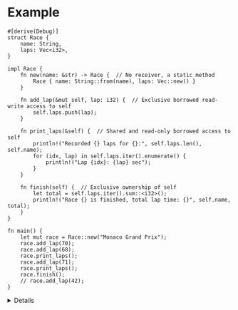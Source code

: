 # Example

```rust,editable
#[derive(Debug)]
struct Race {
    name: String,
    laps: Vec<i32>,
}

impl Race {
    fn new(name: &str) -> Race {  // No receiver, a static method
        Race { name: String::from(name), laps: Vec::new() }
    }

    fn add_lap(&mut self, lap: i32) {  // Exclusive borrowed read-write access to self
        self.laps.push(lap);
    }

    fn print_laps(&self) {  // Shared and read-only borrowed access to self
        println!("Recorded {} laps for {}:", self.laps.len(), self.name);
        for (idx, lap) in self.laps.iter().enumerate() {
            println!("Lap {idx}: {lap} sec");
        }
    }

    fn finish(self) {  // Exclusive ownership of self
        let total = self.laps.iter().sum::<i32>();
        println!("Race {} is finished, total lap time: {}", self.name, total);
    }
}

fn main() {
    let mut race = Race::new("Monaco Grand Prix");
    race.add_lap(70);
    race.add_lap(68);
    race.print_laps();
    race.add_lap(71);
    race.print_laps();
    race.finish();
    // race.add_lap(42);
}
```

<details>
    
Key Points:
* All four methods here use a different method receiver.
  * You can point out how that changes what the function can do with the variable values and if/how it can be used again in `main`.
  * You can showcase the error that appears when trying to call `finish` twice.
* Note, that although the method receivers are different, the non-static functions are called the same way in the main body. Rust enables automatic referencing and dereferencing when calling methods. Rust automatically adds in the `&`, `*`, `muts` so that that object matches the method signature.
* You might point out that `print_laps` is using a vector that is iterated over. We describe vectors in more detail in course 4. 

</details>
